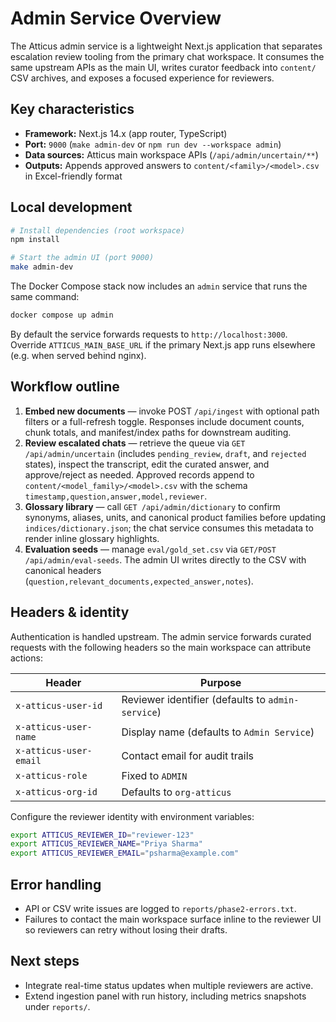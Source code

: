 # Admin Service Overview

The Atticus admin service is a lightweight Next.js application that separates escalation review tooling from the primary chat workspace. It consumes the same upstream APIs as the main UI, writes curator feedback into `content/` CSV archives, and exposes a focused experience for reviewers.

## Key characteristics

- **Framework:** Next.js 14.x (app router, TypeScript)
- **Port:** `9000` (`make admin-dev` or `npm run dev --workspace admin`)
- **Data sources:** Atticus main workspace APIs (`/api/admin/uncertain/**`)
- **Outputs:** Appends approved answers to `content/<family>/<model>.csv` in Excel-friendly format

## Local development

```bash
# Install dependencies (root workspace)
npm install

# Start the admin UI (port 9000)
make admin-dev
```

The Docker Compose stack now includes an `admin` service that runs the same command:

```bash
docker compose up admin
```

By default the service forwards requests to `http://localhost:3000`. Override `ATTICUS_MAIN_BASE_URL` if the primary Next.js app runs elsewhere (e.g. when served behind nginx).

## Workflow outline

1. **Embed new documents** — invoke POST `/api/ingest` with optional path filters or a full-refresh toggle. Responses include document counts, chunk totals, and manifest/index paths for downstream auditing.
2. **Review escalated chats** — retrieve the queue via `GET /api/admin/uncertain` (includes `pending_review`, `draft`, and `rejected` states), inspect the transcript, edit the curated answer, and approve/reject as needed. Approved records append to `content/<model_family>/<model>.csv` with the schema `timestamp,question,answer,model,reviewer`.
3. **Glossary library** — call `GET /api/admin/dictionary` to confirm synonyms, aliases, units, and canonical product families before updating `indices/dictionary.json`; the chat service consumes this metadata to render inline glossary highlights.
4. **Evaluation seeds** — manage `eval/gold_set.csv` via `GET/POST /api/admin/eval-seeds`. The admin UI writes directly to the CSV with canonical headers (`question,relevant_documents,expected_answer,notes`).

## Headers & identity

Authentication is handled upstream. The admin service forwards curated requests with the following headers so the main workspace can attribute actions:

| Header                   | Purpose                                      |
| ------------------------ | -------------------------------------------- |
| `x-atticus-user-id`      | Reviewer identifier (defaults to `admin-service`) |
| `x-atticus-user-name`    | Display name (defaults to `Admin Service`)   |
| `x-atticus-user-email`   | Contact email for audit trails               |
| `x-atticus-role`         | Fixed to `ADMIN`                             |
| `x-atticus-org-id`       | Defaults to `org-atticus`                    |

Configure the reviewer identity with environment variables:

```bash
export ATTICUS_REVIEWER_ID="reviewer-123"
export ATTICUS_REVIEWER_NAME="Priya Sharma"
export ATTICUS_REVIEWER_EMAIL="psharma@example.com"
```

## Error handling

- API or CSV write issues are logged to `reports/phase2-errors.txt`.
- Failures to contact the main workspace surface inline to the reviewer UI so reviewers can retry without losing their drafts.

## Next steps

- Integrate real-time status updates when multiple reviewers are active.
- Extend ingestion panel with run history, including metrics snapshots under `reports/`.
